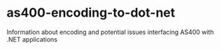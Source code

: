 # as400-encoding-to-dot-net
Information about encoding and potential issues interfacing AS400 with .NET applications
